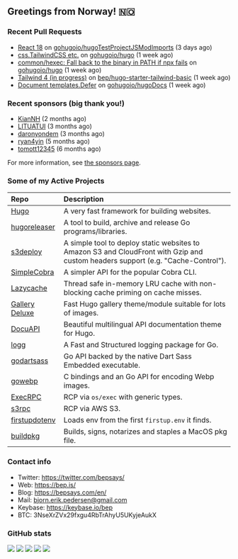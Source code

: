 ## Greetings from Norway! 🇳🇴

### Recent Pull Requests

- [React 18](https://github.com/gohugoio/hugoTestProjectJSModImports/pull/2) on [gohugoio/hugoTestProjectJSModImports](https://github.com/gohugoio/hugoTestProjectJSModImports) (3 days ago)
- [css.TailwindCSS etc.](https://github.com/gohugoio/hugo/pull/12619) on [gohugoio/hugo](https://github.com/gohugoio/hugo) (1 week ago)
- [common/hexec: Fall back to the binary in PATH if npx fails](https://github.com/gohugoio/hugo/pull/12616) on [gohugoio/hugo](https://github.com/gohugoio/hugo) (1 week ago)
- [Tailwind 4 (in progress)](https://github.com/bep/hugo-starter-tailwind-basic/pull/19) on [bep/hugo-starter-tailwind-basic](https://github.com/bep/hugo-starter-tailwind-basic) (1 week ago)
- [Document templates.Defer](https://github.com/gohugoio/hugoDocs/pull/2635) on [gohugoio/hugoDocs](https://github.com/gohugoio/hugoDocs) (1 week ago)

### Recent sponsors (big thank you!)

- [KianNH](https://github.com/KianNH) (2 months ago)
- [LITUATUI](https://github.com/LITUATUI) (3 months ago)
- [daronyondem](https://github.com/daronyondem) (3 months ago)
- [ryan4yin](https://github.com/ryan4yin) (5 months ago)
- [tomott12345](https://github.com/tomott12345) (6 months ago)

For more information, see [the sponsors page](https://github.com/sponsors/bep/).

### Some of my Active Projects

| Repo  | Description |
| :---------------------------------------- | :------------------------------------------- |
| [Hugo](https://github.com/gohugoio/hugo)|A very fast framework for building websites. |
| [hugoreleaser](https://github.com/gohugoio/hugoreleaser)| A tool to build, archive and release Go programs/libraries.  |
| [s3deploy](https://github.com/bep/s3deploy)| A simple tool to deploy static websites to Amazon S3 and CloudFront with Gzip and custom headers support (e.g. "Cache-Control").|
| [SimpleCobra](https://github.com/bep/simplecobra)|A simpler API for the popular Cobra CLI.|
| [Lazycache](https://github.com/bep/lazycache)| Thread safe in-memory LRU cache with non-blocking cache priming on cache misses.  |
| [Gallery Deluxe](https://github.com/bep/gallerydeluxe)|Fast Hugo gallery theme/module suitable for lots of images.  |
| [DocuAPI](https://github.com/bep/docuapi)| Beautiful multilingual API documentation theme for Hugo.  |
| [logg](https://github.com/bep/logg)| A Fast and Structured logging package for Go.  |
| [godartsass](https://github.com/bep/godartsass)| Go API backed by the native Dart Sass Embedded executable. |
| [gowebp](https://github.com/bep/gowebp)|C bindings and an Go API for encoding Webp images. |
| [ExecRPC](https://github.com/bep/execrpc)|RCP via `os/exec` with generic types.  |
| [s3rpc](https://github.com/bep/s3rpc)|RCP via AWS S3.|
| [firstupdotenv](https://github.com/bep/firstupdotenv)|Loads env from the first `firstup.env` it finds. |
| [buildpkg](https://github.com/bep/buildpkg)| Builds, signs, notarizes and staples a MacOS pkg file. |

### Contact info
- Twitter: https://twitter.com/bepsays/
- Web: https://bep.is/
- Blog: https://bepsays.com/en/
- Mail: bjorn.erik.pedersen@gmail.com
- Keybase: https://keybase.io/bep
- BTC: 3NseXrZVx29fxgu4RbTrAhyU5UKyjeAukX


### GitHub stats

![](https://github-profile-summary-cards.vercel.app/api/cards/profile-details?username=bep&theme=github)
![](https://github-profile-summary-cards.vercel.app/api/cards/repos-per-language?username=bep&theme=github)
![](https://github-profile-summary-cards.vercel.app/api/cards/most-commit-language?username=bep&theme=github)
![](https://github-profile-summary-cards.vercel.app/api/cards/stats?username=bep&theme=github)
![](https://github-profile-summary-cards.vercel.app/api/cards/productive-time?username=bep&theme=github)

